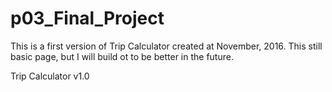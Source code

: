 # p03_Final_Project

This is a first version of Trip Calculator created at November, 2016. This still basic page, but I will build ot to be better in the future.

Trip Calculator v1.0
